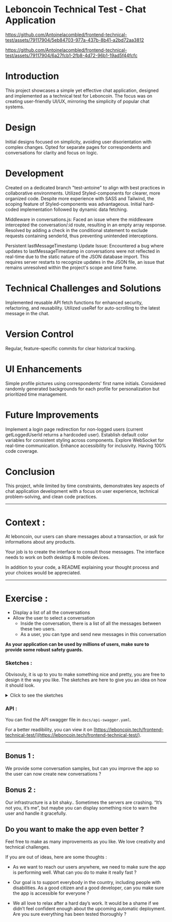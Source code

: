 
# Leboncoin Technical Test - Chat Application


https://github.com/Antoinelacombled/frontend-technical-test/assets/79117904/5eb84703-977a-437b-8b41-a2bd72aa3812


https://github.com/Antoinelacombled/frontend-technical-test/assets/79117904/6a27fcb1-2fb8-4d72-96b1-19ad5f44fcfc



# Introduction

This project showcases a simple yet effective chat application, designed and implemented as a technical test for Leboncoin. The focus was on creating user-friendly UI/UX, mirroring the simplicity of popular chat systems.

# Design

Initial designs focused on simplicity, avoiding user disorientation with complex changes.
Opted for separate pages for correspondents and conversations for clarity and focus on logic.

# Development

Created on a dedicated branch "test-antoine" to align with best practices in collaborative environments.
Utilized Styled-components for clearer, more organized code. Despite more experience with SASS and Tailwind, the scoping feature of Styled-components was advantageous.
Initial hard-coded implementation followed by dynamic data fetching.

Middleware in conversations.js: Faced an issue where the middleware intercepted the conversation/:id route, resulting in an empty array response. Resolved by adding a check in the conditional statement to exclude requests containing senderId, thus preventing unintended interceptions.

Persistent lastMessageTimestamp Update Issue: Encountered a bug where updates to lastMessageTimestamp in conversations were not reflected in real-time due to the static nature of the JSON database import. This requires server restarts to recognize updates in the JSON file, an issue that remains unresolved within the project's scope and time frame.

# Technical Challenges and Solutions

Implemented reusable API fetch functions for enhanced security, refactoring, and reusability.
Utilized useRef for auto-scrolling to the latest message in the chat.

# Version Control

Regular, feature-specific commits for clear historical tracking.

# UI Enhancements

Simple profile pictures using correspondents' first name initials.
Considered randomly generated backgrounds for each profile for personalization but prioritized time management.

# Future Improvements

Implement a login page redirection for non-logged users (current getLoggedUserId returns a hardcoded user).
Establish default color variables for consistent styling across components.
Explore WebSocket for real-time communication.
Enhance accessibility for inclusivity.
Having 100% code coverage.

# Conclusion

This project, while limited by time constraints, demonstrates key aspects of chat application development with a focus on user experience, technical problem-solving, and clean code practices.

---

# Context :

At leboncoin, our users can share messages about a transaction, or ask for informations about any products.

Your job is to create the interface to consult those messages.
The interface needs to work on both desktop & mobile devices.

In addition to your code, a README explaining your thought process and your choices would be appreciated.

---

# Exercise :

- Display a list of all the conversations
- Allow the user to select a conversation
  - Inside the conversation, there is a list of all the messages between these two users.
  - As a user, you can type and send new messages in this conversation

**As your application can be used by millions of users, make sure to provide some robust safety guards.**

### Sketches :

Obvisouly, it is up to you to make something nice and pretty, you are free to design it the way you like. The sketches are here to give you an idea on how it should look.

<details>
  <summary>Click to see the sketches</summary>
  
Mobile list :

![](./sketches/list-mobile.jpg)

Desktop list :

![](./sketches/list-desktop.jpg)

Mobile conversation :

![](./sketches/conv-mobile.jpg)

Desktop conversation :

![](./sketches/conv-desktop.jpg)

</details>

### API :

You can find the API swagger file in `docs/api-swagger.yaml`.

For a better readibility, you can view it on [https://leboncoin.tech/frontend-technical-test/](https://leboncoin.tech/frontend-technical-test/).

---

## Bonus 1 :

We provide some conversation samples, but can you improve the app so the user can now create new conversations ?

## Bonus 2 :

Our infrastructure is a bit shaky.. Sometimes the servers are crashing. “It’s not you, it’s me”, but maybe you can display something nice to warn the user and handle it gracefully.

## Do you want to make the app even better ?

Feel free to make as many improvements as you like.
We love creativity and technical challenges.

If you are out of ideas, here are some thoughts :

- As we want to reach our users anywhere, we need to make sure the app is performing well. What can you do to make it really fast ?

- Our goal is to support everybody in the country, including people with disabilities. As a good citizen and a good developer, can you make sure the app is accessible for everyone ?

- We all love to relax after a hard day’s work. It would be a shame if we didn’t feel confident enough about the upcoming automatic deployment. Are you sure everything has been tested thoroughly ?
